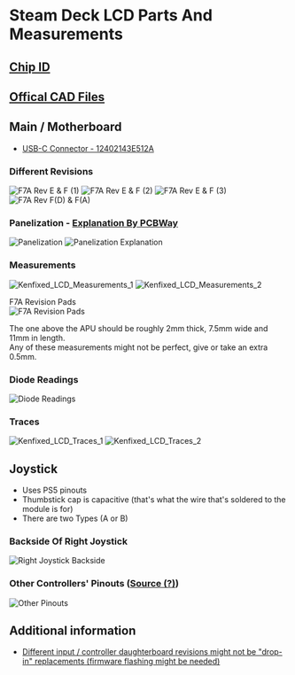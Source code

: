 # Steam Deck LCD Parts And Measurements

## [Chip ID](https://www.ifixit.com/Guide/Steam+Deck+Chip+ID/147811)

## [Offical CAD Files](https://gitlab.steamos.cloud/SteamDeck/hardware)

## Main / Motherboard
- [USB-C Connector - 12402143E512A](https://www.amphenol-cs.com/product/12402143e512a.html)

### Different Revisions
![F7A Rev E & F (1)](../../Images/LCD/Production/KenFixed_LCD_Motherboard_F7A_E_F_1.png)
![F7A Rev E & F (2)](../../Images/LCD/Production/KenFixed_LCD_Motherboard_F7A_E_F_2.png)
![F7A Rev E & F (3)](../../Images/LCD/Production/KenFixed_LCD_Motherboard_F7A_E_F_3.png)
![F7A Rev F(D) & F(A)](../../Images/LCD/Production/KenFixed_LCD_Motherboard_F7A_FD_FA_1.png)

### Panelization - [Explanation By PCBWay](https://www.pcbway.com/blog/PCB_Basic_Information/What_is_PCB_Panelization_PCB_Knowledge_eaf7e88f.html)
![Panelization](../../Images/LCD/Production/KenFixed_LCD_Motherboards_B_D_A.png)
![Panelization Explanation](../../Images/LCD/Production/Dan2wik_Panelization_Tags_Explanation.png)

### Measurements

![Kenfixed_LCD_Measurements_1](../../Images/Measurements/Kenfixed_LCD_Measurements_1.png)
![Kenfixed_LCD_Measurements_2](../../Images/Measurements/Kenfixed_LCD_Measurements_2.png)

F7A Revision Pads  
![F7A Revision Pads](../../Images/Measurements/Kenfixed_LCD_F7A_Pads.png)

The one above the APU should be roughly 2mm thick, 7.5mm wide and 11mm in length.  
Any of these measurements might not be perfect, give or take an extra 0.5mm.

### Diode Readings
![Diode Readings](../../Images/Measurements/KenFixed_LCD_OLED_Diode_Readings.png)

### Traces
![Kenfixed_LCD_Traces_1](../../Images/Traces/Kenfixed_LCD_Traces_1.png)
![Kenfixed_LCD_Traces_2](../../Images/Traces/Kenfixed_LCD_Traces_2.png)

## Joystick
- Uses PS5 pinouts
- Thumbstick cap is capacitive (that's what the wire that's soldered to the module is for)
- There are two Types (A or B)

### Backside Of Right Joystick
![Right Joystick Backside](../../Images/LCD/Production/Kenfixed_LCD_Joystick_Backside.png)

### Other Controllers' Pinouts ([Source (?)](https://www.reddit.com/r/ConsoleRepairUK/comments/18i6al8/ps5_ps4_xbox_hall_effect_analog_stick_pinout/))
![Other Pinouts](../../Images/Measurements/4nH3r0_Controller_Pinouts.webp)

## Additional information
- [Different input / controller daughterboard revisions might not be "drop-in" replacements (firmware flashing might be needed)](https://www.reddit.com/r/SteamDeckModded/comments/1gcftli/can_i_really_use_a_rev_f_instead_of_another_rev_g/)